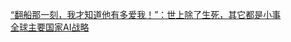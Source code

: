   
[“翻船那一刻，我才知道他有多爱我！”：世上除了生死，其它都是小事](http://www.dianyue.me/archives/968/4is121g8kdyvd2jm/)  
[全球主要国家AI战略](http://www.dianyue.me/archives/501/i266w12prdci98qr/)